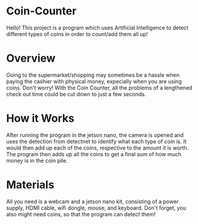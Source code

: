 # Coin-Counter

Hello! This project is a program which uses Artificial Intelligence to detect different types of coins in order to count/add them all up!

# Overview

Going to the supermarket/shopping may sometimes be a hassle when paying the cashier with physical money, expecially when you are using coins. Don't worry! With the Coin Counter, all the problems of a lengthened check out time could be cut down to just a few seconds. 

# How it Works

After running the program in the jetson nano, the camera is opened and uses the detection from detectnet to identify what each type of coin is. It would then add up each of the coins, respective to the amount it is worth. The program then adds up all the coins to get a final sum of how much money is in the coin pile.

# Materials

All you need is a webcam and a jetson nano kit, consisting of a power supply, HDMI cable, wifi dongle, mouse, and keyboard. Don't forget, you also might need coins, so that the program can detect them!
